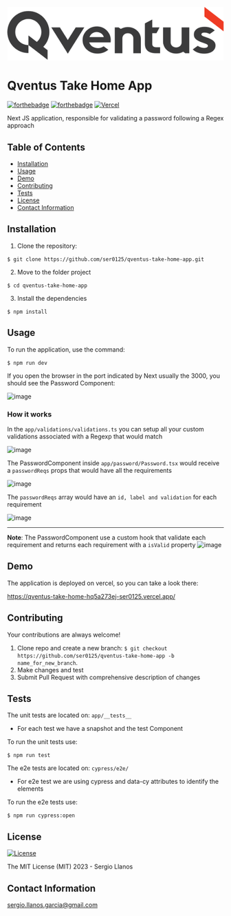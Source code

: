 ![Qventus logo](public/qventus-logo.svg)

# Qventus Take Home App

[![forthebadge](https://forthebadge.com/images/badges/made-with-next-13.svg)](http://forthebadge.com)
[![forthebadge](http://forthebadge.com/images/badges/built-with-love.svg)](http://forthebadge.com)
[![Vercel](https://vercelbadge.vercel.app/api/ser0125/qventus-take-home-app?style=for-the-badge)](https://qventus-take-home-hq5a273ej-ser0125.vercel.app/)

Next JS application, responsible for validating a password following a Regex approach

## Table of Contents

- [Installation](#installation)
- [Usage](#usage)
- [Demo](#demo)
- [Contributing](#contributing)
- [Tests](#tests)
- [License](#license)
- [Contact Information](#contact-information)

## Installation

1. Clone the repository:

```shell
$ git clone https://github.com/ser0125/qventus-take-home-app.git
```

2. Move to the folder project

```shell
$ cd qventus-take-home-app
```

3. Install the dependencies

```shell
$ npm install
```

## Usage

To run the application, use the command:

```shell
$ npm run dev
```

If you open the browser in the port indicated by Next usually the 3000, you should see the Password Component:

![image](https://github.com/ser0125/qventus-take-home-app/assets/11180036/986495b7-b02e-4d5b-9b1a-4751416c41b9)

### How it works

In the `app/validations/validations.ts` you can setup all your custom validations associated with a Regexp that would match

![image](https://github.com/ser0125/qventus-take-home-app/assets/11180036/3cb86603-ebea-4372-9fcc-9da68cf42496)

The PasswordComponent inside `app/password/Password.tsx` would receive a `passwordReqs` props that would have all the requirements

![image](https://github.com/ser0125/qventus-take-home-app/assets/11180036/c8598feb-6b13-4ae5-851e-77061718737e)

The `passwordReqs` array would have an `id, label and validation` for each requirement

![image](https://github.com/ser0125/qventus-take-home-app/assets/11180036/c935f1dd-e411-40b8-bc83-00350a497272)

---

**Note**: The PasswordComponent use a custom hook that validate each requirement and returns each requirement with a `isValid` property
![image](https://github.com/ser0125/qventus-take-home-app/assets/11180036/628bc6b7-c7b0-4de4-bd95-9d14f4c55980)

## Demo

The application is deployed on vercel, so you can take a look there:

https://qventus-take-home-hq5a273ej-ser0125.vercel.app/

## Contributing

Your contributions are always welcome!

1. Clone repo and create a new branch: `$ git checkout https://github.com/ser0125/qventus-take-home-app -b name_for_new_branch`.
2. Make changes and test
3. Submit Pull Request with comprehensive description of changes

## Tests

The unit tests are located on: `app/__tests__`

- For each test we have a snapshot and the test Component

To run the unit tests use:

```shell
$ npm run test
```

The e2e tests are located on: `cypress/e2e/`

- For e2e test we are using cypress and data-cy attributes to identify the elements

To run the e2e tests use:

```shell
$ npm run cypress:open
```

## License

[![License](https://img.shields.io/badge/license-MIT-blue.svg)](/LICENSE)

The MIT License (MIT) 2023 - Sergio Llanos

## Contact Information

sergio.llanos.garcia@gmail.com
